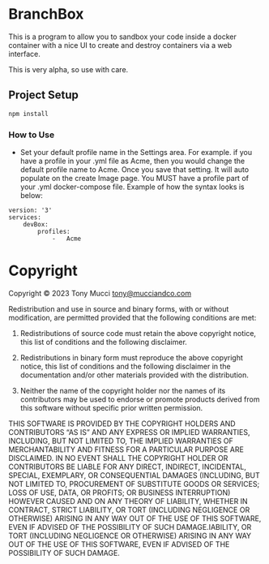# BranchBox

This is a program to allow you to sandbox your code inside a docker container with a nice UI to create and destroy containers via a web interface.

This is very alpha, so use with care.



## Project Setup

```sh
npm install
```

###  How to Use
- Set your default profile name in the Settings area. For example. if you have a profile in your .yml file as Acme, then you would change the default profile name to Acme. Once you save that setting. It will auto populate on the create Image page. You MUST have a profile part of your .yml docker-compose file. Example of how the syntax looks is below:
```
version: '3'
services:
    devBox:
        profiles:
            -   Acme
```

# Copyright
Copyright &copy; 2023 Tony Mucci <tony@mucciandco.com>

Redistribution and use in source and binary forms, with or without modification, are permitted provided that the following conditions are met:

1. Redistributions of source code must retain the above copyright notice, this list of conditions and the following disclaimer.

2. Redistributions in binary form must reproduce the above copyright notice, this list of conditions and the following disclaimer in the documentation and/or other materials provided with the distribution.

3. Neither the name of the copyright holder nor the names of its contributors may be used to endorse or promote products derived from this software without specific prior written permission.

THIS SOFTWARE IS PROVIDED BY THE COPYRIGHT HOLDERS AND CONTRIBUTORS “AS IS” AND ANY EXPRESS OR IMPLIED WARRANTIES, INCLUDING, BUT NOT LIMITED TO, THE IMPLIED WARRANTIES OF MERCHANTABILITY AND FITNESS FOR A PARTICULAR PURPOSE ARE DISCLAIMED. IN NO EVENT SHALL THE COPYRIGHT HOLDER OR CONTRIBUTORS BE LIABLE FOR ANY DIRECT, INDIRECT, INCIDENTAL, SPECIAL, EXEMPLARY, OR CONSEQUENTIAL DAMAGES (INCLUDING, BUT NOT LIMITED TO, PROCUREMENT OF SUBSTITUTE GOODS OR SERVICES; LOSS OF USE, DATA, OR PROFITS; OR BUSINESS INTERRUPTION) HOWEVER CAUSED AND ON ANY THEORY OF LIABILITY, WHETHER IN CONTRACT, STRICT LIABILITY, OR TORT (INCLUDING NEGLIGENCE OR OTHERWISE) ARISING IN ANY WAY OUT OF THE USE OF THIS SOFTWARE, EVEN IF ADVISED OF THE POSSIBILITY OF SUCH DAMAGE.IABILITY, OR TORT (INCLUDING NEGLIGENCE OR OTHERWISE) ARISING IN ANY WAY OUT OF THE USE OF THIS SOFTWARE, EVEN IF ADVISED OF THE POSSIBILITY OF SUCH DAMAGE.
